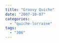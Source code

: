 ```yaml
---
title: "Groovy Quiche"
date: "2007-10-07"
categories: 
  - "quiche-lorraine"
tags: 
  - "306"
---
```



